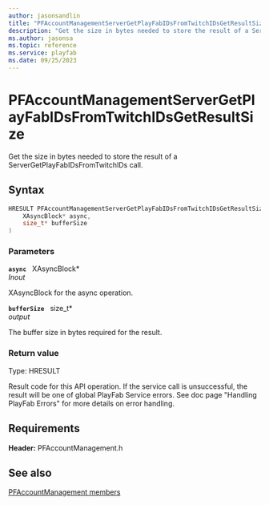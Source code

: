 ```yaml
---
author: jasonsandlin
title: "PFAccountManagementServerGetPlayFabIDsFromTwitchIDsGetResultSize"
description: "Get the size in bytes needed to store the result of a ServerGetPlayFabIDsFromTwitchIDs call."
ms.author: jasonsa
ms.topic: reference
ms.service: playfab
ms.date: 09/25/2023
---
```


# PFAccountManagementServerGetPlayFabIDsFromTwitchIDsGetResultSize  

Get the size in bytes needed to store the result of a ServerGetPlayFabIDsFromTwitchIDs call.  

## Syntax  
  
```cpp
HRESULT PFAccountManagementServerGetPlayFabIDsFromTwitchIDsGetResultSize(  
    XAsyncBlock* async,  
    size_t* bufferSize  
)  
```  
  
### Parameters  
  
**`async`** &nbsp; XAsyncBlock*  
*_Inout_*  
  
XAsyncBlock for the async operation.  
  
**`bufferSize`** &nbsp; size_t*  
*output*  
  
The buffer size in bytes required for the result.  
  
  
### Return value
Type: HRESULT
  
Result code for this API operation. If the service call is unsuccessful, the result will be one of global PlayFab Service errors. See doc page "Handling PlayFab Errors" for more details on error handling.
  
  
## Requirements  
  
**Header:** PFAccountManagement.h
  
## See also  
[PFAccountManagement members](../pfaccountmanagement_members.md)  

  
  
